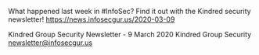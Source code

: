 What happened last week in #InfoSec? Find it out with the Kindred security newsletter!
https://news.infosecgur.us/2020-03-09

Kindred Group Security Newsletter - 9 March 2020
Kindred Group Security
newsletter@infosecgur.us
